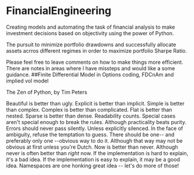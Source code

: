 # FinancialEngineering

Creating models and automating the task of financial analysis to make investment decisions based on objectivity using the power of Python. 

The pursuit to minimize portfolio drawdowns and successfully allocate assets acrros different regimes in order to maximize portfolio Sharpe Ratio. 

Please feel free to leave comments on how to make things more efficient. There are notes in areas where I have missteps and would like a some guidance. ##Finite Differential Model in Options coding, FDCnAm and implied vol model


The Zen of Python, by Tim Peters

Beautiful is better than ugly.
Explicit is better than implicit.
Simple is better than complex.
Complex is better than complicated.
Flat is better than nested.
Sparse is better than dense.
Readability counts.
Special cases aren't special enough to break the rules.
Although practicality beats purity.
Errors should never pass silently.
Unless explicitly silenced.
In the face of ambiguity, refuse the temptation to guess.
There should be one-- and preferably only one --obvious way to do it.
Although that way may not be obvious at first unless you're Dutch.
Now is better than never.
Although never is often better than *right* now.
If the implementation is hard to explain, it's a bad idea.
If the implementation is easy to explain, it may be a good idea.
Namespaces are one honking great idea -- let's do more of those!
